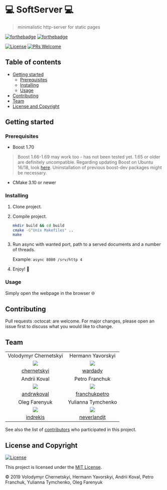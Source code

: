 # :computer: SoftServer :computer:
> minimalistic http-server for static pages

[![forthebadge](https://forthebadge.com/images/badges/made-with-c-plus-plus.svg)](https://forthebadge.com)
[![forthebadge](https://forthebadge.com/images/badges/built-with-love.svg)](https://forthebadge.com)

[![License](http://img.shields.io/:license-mit-blue.svg?style=flat-square)](http://badges.mit-license.org) 
[![PRs Welcome](https://img.shields.io/badge/PRs-welcome-brightgreen.svg?style=flat-square)](http://makeapullrequest.com)

## Table of contents
 - [Getting started](#getting-started)
   - [Prerequisites](#prerequisites)
   - [Installing](#installing)
   - [Usage](#usage)
 - [Contributing](#contributing)
 - [Team](#team)
 - [License and Copyright](license-and-copyright)

## Getting started

### Prerequisites
   - Boost 1.70
   > Boost 1.66-1.69 may work too - has not been tested yet. 1.65 or older are definitely uncompatible. Regarding updating Boost on Ubuntu 16/18, look [here](https://www.osetc.com/en/how-to-install-boost-on-ubuntu-16-04-18-04-linux.html). Uninstallation of previous boost-dev packages might be necessary.   
   - CMake 3.10 or newer

### Installing
1. Clone project.
2. Compile project.
     ```bash
     mkdir build && cd build
     cmake -G"Unix Makefiles" ..
     make
     ```
3. Run async with wanted port, path to a served documents and a number of threads.
     
     Example: `async 8080 /srv/http 4`
4. Enjoy! :tada:

### Usage 
Simply open the webpage in the browser :globe_with_meridians:

## Contributing
Pull requests :octocat: are welcome. For major changes, please open an issue first to discuss what you would like to change.

## Team
| | |
| :---: | :---: |
| Volodymyr Chernetskyi | Hermann Yavorskyi |
| <img src="https://upload.wikimedia.org/wikipedia/ru/0/01/2003tmntscreenshot.jpg"> | <img src="https://upload.wikimedia.org/wikipedia/ru/a/a7/Red_Donatello.jpg"> |
| [chernetskyi](https://github.com/chernetskyi) | [wardady](https://github.com/wardady) |
| Andrii Koval | Petro Franchuk |
| <img src="https://upload.wikimedia.org/wikipedia/ru/2/23/Red_Raphael.jpg"> | <img src="https://upload.wikimedia.org/wikipedia/ru/f/f9/Red_Michelangelo.jpg"> |
| [andrwkoval](https://github.com/andrwkoval) | [franchukpetro](https://github.com/franchukpetro) |
| Oleg Farenyuk | Yulianna Tymchenko |
| <img src="https://www.ninjaturtles.ru/forum/pic/12843.jpg"> | <img src="https://vignette.wikia.nocookie.net/tmnt-polska/images/2/2d/April-1987.png/revision/latest?cb=20160503145802&path-prefix=pl"> |
| [indrekis](https://github.com/indrekis) | [neverlandjt](https://github.com/neverlandjt) |


See also the list of [contributors](https://github.com/chernetskyi/http-server/contributors) who participated in this project.

## License and Copyright
[![License](http://img.shields.io/:license-mit-blue.svg?style=flat-square)](http://badges.mit-license.org) 

This project is licensed under the [MIT License](https://choosealicense.com/licenses/mit/).

© 2019 Volodymyr Chernetskyi, Hermann Yavorskyi, Andrii Koval, Petro Franchuk, Yulianna Tymchenko, Oleg Farenyuk
